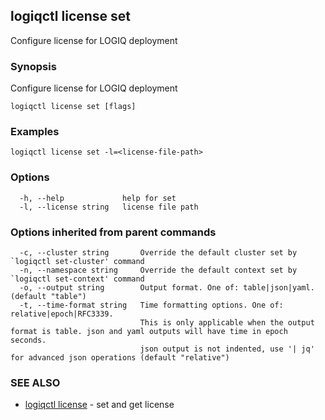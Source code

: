 ## logiqctl license set

Configure license for LOGIQ deployment

### Synopsis

Configure license for LOGIQ deployment

```
logiqctl license set [flags]
```

### Examples

```
logiqctl license set -l=<license-file-path>
```

### Options

```
  -h, --help             help for set
  -l, --license string   license file path
```

### Options inherited from parent commands

```
  -c, --cluster string       Override the default cluster set by `logiqctl set-cluster' command
  -n, --namespace string     Override the default context set by `logiqctl set-context' command
  -o, --output string        Output format. One of: table|json|yaml. (default "table")
  -t, --time-format string   Time formatting options. One of: relative|epoch|RFC3339. 
                             This is only applicable when the output format is table. json and yaml outputs will have time in epoch seconds.
                             json output is not indented, use '| jq' for advanced json operations (default "relative")
```

### SEE ALSO

* [logiqctl license](logiqctl_license.md)	 - set and get license

